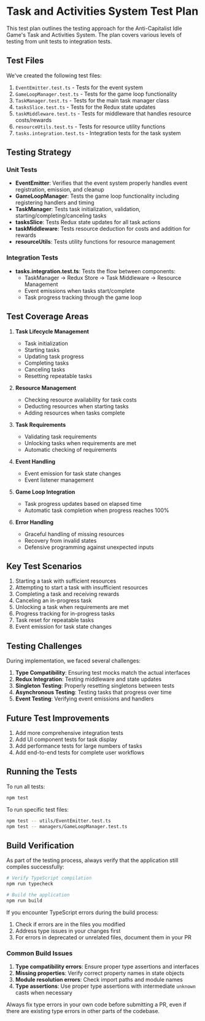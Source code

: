 # Task and Activities System Test Plan

This test plan outlines the testing approach for the Anti-Capitalist Idle Game's Task and Activities System. The plan covers various levels of testing from unit tests to integration tests.

## Test Files

We've created the following test files:

1. `EventEmitter.test.ts` - Tests for the event system
2. `GameLoopManager.test.ts` - Tests for the game loop functionality
3. `TaskManager.test.ts` - Tests for the main task manager class
4. `tasksSlice.test.ts` - Tests for the Redux state updates
5. `taskMiddleware.test.ts` - Tests for middleware that handles resource costs/rewards
6. `resourceUtils.test.ts` - Tests for resource utility functions
7. `tasks.integration.test.ts` - Integration tests for the task system

## Testing Strategy

### Unit Tests

- **EventEmitter**: Verifies that the event system properly handles event registration, emission, and cleanup
- **GameLoopManager**: Tests the game loop functionality including registering handlers and timing
- **TaskManager**: Tests task initialization, validation, starting/completing/canceling tasks
- **tasksSlice**: Tests Redux state updates for all task actions
- **taskMiddleware**: Tests resource deduction for costs and addition for rewards
- **resourceUtils**: Tests utility functions for resource management

### Integration Tests

- **tasks.integration.test.ts**: Tests the flow between components:
  - TaskManager → Redux Store → Task Middleware → Resource Management
  - Event emissions when tasks start/complete
  - Task progress tracking through the game loop

## Test Coverage Areas

1. **Task Lifecycle Management**
   - Task initialization
   - Starting tasks
   - Updating task progress
   - Completing tasks
   - Canceling tasks
   - Resetting repeatable tasks

2. **Resource Management**
   - Checking resource availability for task costs
   - Deducting resources when starting tasks
   - Adding resources when tasks complete

3. **Task Requirements**
   - Validating task requirements
   - Unlocking tasks when requirements are met
   - Automatic checking of requirements

4. **Event Handling**
   - Event emission for task state changes
   - Event listener management

5. **Game Loop Integration**
   - Task progress updates based on elapsed time
   - Automatic task completion when progress reaches 100%

6. **Error Handling**
   - Graceful handling of missing resources
   - Recovery from invalid states
   - Defensive programming against unexpected inputs

## Key Test Scenarios

1. Starting a task with sufficient resources
2. Attempting to start a task with insufficient resources
3. Completing a task and receiving rewards
4. Canceling an in-progress task
5. Unlocking a task when requirements are met
6. Progress tracking for in-progress tasks
7. Task reset for repeatable tasks
8. Event emission for task state changes

## Testing Challenges

During implementation, we faced several challenges:

1. **Type Compatibility**: Ensuring test mocks match the actual interfaces
2. **Redux Integration**: Testing middleware and state updates
3. **Singleton Testing**: Properly resetting singletons between tests
4. **Asynchronous Testing**: Testing tasks that progress over time
5. **Event Testing**: Verifying event emissions and handlers

## Future Test Improvements

1. Add more comprehensive integration tests
2. Add UI component tests for task display
3. Add performance tests for large numbers of tasks
4. Add end-to-end tests for complete user workflows

## Running the Tests

To run all tests:
```bash
npm test
```

To run specific test files:
```bash
npm test -- utils/EventEmitter.test.ts
npm test -- managers/GameLoopManager.test.ts
```

## Build Verification

As part of the testing process, always verify that the application still compiles successfully:

```bash
# Verify TypeScript compilation
npm run typecheck

# Build the application
npm run build
```

If you encounter TypeScript errors during the build process:

1. Check if errors are in the files you modified
2. Address type issues in your changes first
3. For errors in deprecated or unrelated files, document them in your PR

### Common Build Issues

1. **Type compatibility errors**: Ensure proper type assertions and interfaces
2. **Missing properties**: Verify correct property names in state objects
3. **Module resolution errors**: Check import paths and module names
4. **Type assertions**: Use proper type assertions with intermediate `unknown` casts when necessary

Always fix type errors in your own code before submitting a PR, even if there are existing type errors in other parts of the codebase.
